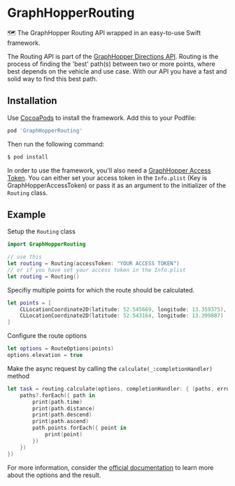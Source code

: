 # GraphHopperRouting

🗺 The GraphHopper Routing API wrapped in an easy-to-use Swift framework.

The Routing API is part of the [GraphHopper Directions API](https://graphhopper.com/#directions-api). Routing is the process of finding the 'best' path(s) between two or more points, where best depends on the vehicle and use case. With our API you have a fast and solid way to find this best path.

## Installation

Use [CocoaPods](http://cocoapods.org/) to install the framework. Add this to your Podfile:

``` ruby
pod 'GraphHopperRouting'
```

Then run the following command:

``` ruby
$ pod install
```



In order to use the framework, you'll also need a [GraphHopper Access Token](https://graphhopper.com/dashboard/#/api-keys). You can either set your access token in the `Info.plist` (Key is GraphHopperAccessToken) or pass it as an argument to the initializer of the `Routing` class.

## Example

Setup the `Routing` class

``` swift
import GraphHopperRouting

// use this
let routing = Routing(accessToken: "YOUR ACCESS TOKEN")
// or if you have set your access token in the Info.plist
let routing = Routing()
```

Specifiy multiple points for which the route should be calculated.

```swift
let points = [
    CLLocationCoordinate2D(latitude: 52.545669, longitude: 13.359375),
    CLLocationCoordinate2D(latitude: 52.543164, longitude: 13.399887)
]
```

Configure the route options 

``` swift
let options = RouteOptions(points)
options.elevation = true
```

Make the async request by calling the `calculate(_:completionHandler)` method

``` swift
let task = routing.calculate(options, completionHandler: { (paths, error) in
    paths?.forEach({ path in
        print(path.time)
        print(path.distance)
        print(path.descend)
        print(path.ascend)
        path.points.forEach({ point in
        	print(point)
        })
    })
})
```

For more information, consider the [official documentation](https://graphhopper.com/api/1/docs/routing/) to learn more about the options and the result.